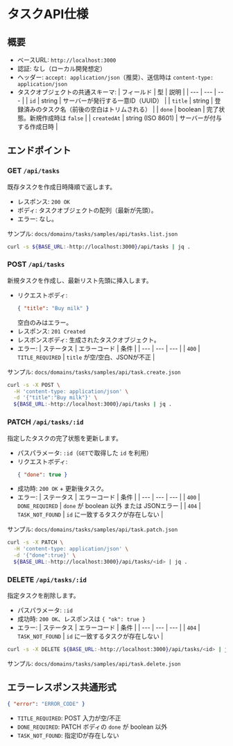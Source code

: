 # タスクAPI仕様

## 概要
- ベースURL: `http://localhost:3000`
- 認証: なし（ローカル開発想定）
- ヘッダー: `accept: application/json`（推奨）、送信時は `content-type: application/json`
- タスクオブジェクトの共通スキーマ:
  | フィールド | 型 | 説明 |
  | --- | --- | --- |
  | `id` | string | サーバーが発行する一意ID（UUID） |
  | `title` | string | 登録済みのタスク名（前後の空白はトリムされる） |
  | `done` | boolean | 完了状態。新規作成時は `false` |
  | `createdAt` | string (ISO 8601) | サーバーが付与する作成日時 |

## エンドポイント

### GET `/api/tasks`
既存タスクを作成日時降順で返します。

- レスポンス: `200 OK`
- ボディ: タスクオブジェクトの配列（最新が先頭）。
- エラー: なし。

サンプル: `docs/domains/tasks/samples/api/tasks.list.json`

```bash
curl -s ${BASE_URL:-http://localhost:3000}/api/tasks | jq .
```

### POST `/api/tasks`
新規タスクを作成し、最新リスト先頭に挿入します。

- リクエストボディ:
  ```json
  { "title": "Buy milk" }
  ```
  空白のみはエラー。
- レスポンス: `201 Created`
- レスポンスボディ: 生成されたタスクオブジェクト。
- エラー:
  | ステータス | エラーコード | 条件 |
  | --- | --- | --- |
  | `400` | `TITLE_REQUIRED` | `title` が空/空白、JSONが不正 |

サンプル: `docs/domains/tasks/samples/api/task.create.json`

```bash
curl -s -X POST \
  -H 'content-type: application/json' \
  -d '{"title":"Buy milk"}' \
  ${BASE_URL:-http://localhost:3000}/api/tasks | jq .
```

### PATCH `/api/tasks/:id`
指定したタスクの完了状態を更新します。

- パスパラメータ: `:id`（`GET`で取得した `id` を利用）
- リクエストボディ:
  ```json
  { "done": true }
  ```
- 成功時: `200 OK` + 更新後タスク。
- エラー:
  | ステータス | エラーコード | 条件 |
  | --- | --- | --- |
  | `400` | `DONE_REQUIRED` | `done` が boolean 以外 または JSONエラー |
  | `404` | `TASK_NOT_FOUND` | `id` に一致するタスクが存在しない |

サンプル: `docs/domains/tasks/samples/api/task.patch.json`

```bash
curl -s -X PATCH \
  -H 'content-type: application/json' \
  -d '{"done":true}' \
  ${BASE_URL:-http://localhost:3000}/api/tasks/<id> | jq .
```

### DELETE `/api/tasks/:id`
指定タスクを削除します。

- パスパラメータ: `:id`
- 成功時: `200 OK`、レスポンスは `{ "ok": true }`
- エラー:
  | ステータス | エラーコード | 条件 |
  | --- | --- | --- |
  | `404` | `TASK_NOT_FOUND` | `id` に一致するタスクが存在しない |

```bash
curl -s -X DELETE ${BASE_URL:-http://localhost:3000}/api/tasks/<id> | jq .
```

サンプル: `docs/domains/tasks/samples/api/task.delete.json`

## エラーレスポンス共通形式
```json
{ "error": "ERROR_CODE" }
```
- `TITLE_REQUIRED`: POST 入力が空/不正
- `DONE_REQUIRED`: PATCH ボディの `done` が boolean 以外
- `TASK_NOT_FOUND`: 指定IDが存在しない
